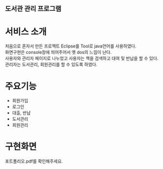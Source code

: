 ## 도서관 관리 프로그램

# 서비스 소개
  처음으로 혼자서 만든 프로젝트 Eclipse를 Tool로 java언어를 사용하였다.  <br/>
  화면구현은 console창에 띄어주어서 옛 dos의 느낌이 난다. <br/>
  사용자와 관리자 페이지로 나누었고 사용자는 책을 검색하고 대여 및 반납을 할 수 있다. <br/>
  관리자는 도서관리, 회원관리를 할 수 있도록 하였다.<br/>
  
# 주요기능
- 회원가입
- 로그인
- 대출, 반납
- 도서관리
- 회원관리


# 구현화면
  포트폴리오.pdf를 확인해주세요.

